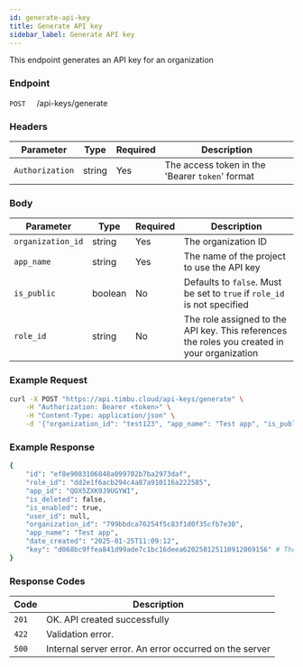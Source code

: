 ```yaml
---
id: generate-api-key
title: Generate API key
sidebar_label: Generate API key
---
```


This endpoint generates an API key for an organization

### Endpoint

`POST` &nbsp; &nbsp; /api-keys/generate

### Headers

| Parameter       | Type   | Required | Description                                     |
| --------------- | ------ | -------- | ----------------------------------------------- |
| `Authorization` | string | Yes      | The access token in the 'Bearer `token`' format |

### Body

| Parameter         | Type    | Required | Description                                                                                  |
| ----------------- | ------- | -------- | -------------------------------------------------------------------------------------------- |
| `organization_id` | string  | Yes      | The organization ID                                                                          |
| `app_name`        | string  | Yes      | The name of the project to use the API key                                                   |
| `is_public`       | boolean | No       | Defaults to `false`. Must be set to `true` if `role_id` is not specified                     |
| `role_id`         | string  | No       | The role assigned to the API key. This references the roles you created in your organization |

### Example Request

```bash
curl -X POST "https://api.timbu.cloud/api-keys/generate" \
    -H "Authorization: Bearer <token>" \
    -H "Content-Type: application/json" \
    -d '{"organization_id": "test123", "app_name": "Test app", "is_public": true}'
```

### Example Response

```bash
{
    "id": "ef8e9083106848a099702b7ba2973daf",
    "role_id": "dd2e1f6acb294c4a87a910116a222585",
    "app_id": "QOX5ZXK9J9UGYWI",
    "is_deleted": false,
    "is_enabled": true,
    "user_id": null,
    "organization_id": "799bbdca76254f5c83f1d0f35cfb7e30",
    "app_name": "Test app",
    "date_created": "2025-01-25T11:09:12",
    "key": "d068bc9ffea841d99ade7c1bc16deea620250125110912069156" # The generated API key. Store securely and safely because you can't retrieve this key again
}
```

### Response Codes

| Code  | Description                                            |
| ----- | ------------------------------------------------------ |
| `201` | OK. API created successfully                           |
| `422` | Validation error.                                      |
| `500` | Internal server error. An error occurred on the server |

